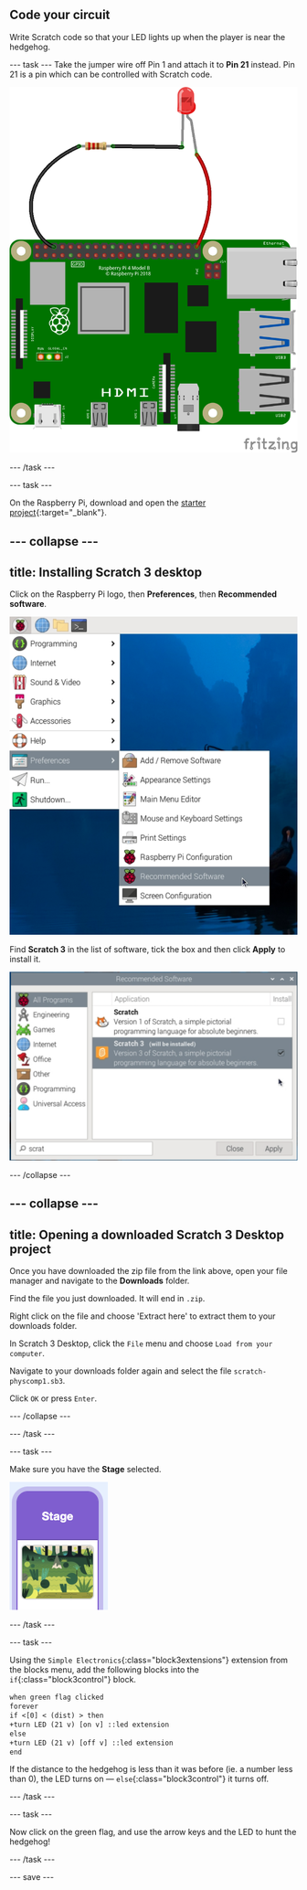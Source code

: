 ## Code your circuit

Write Scratch code so that your LED lights up when the player is near the hedgehog.

--- task ---
Take the jumper wire off Pin 1 and attach it to **Pin 21** instead. Pin 21 is a pin which can be controlled with Scratch code.

![Circuit diagram of a jumper wire with a resistor and LED wired to 3V3 on a Raspberry Pi.](images/Pi_21_Complete.png)

--- /task ---

--- task ---

On the Raspberry Pi, download and open the [starter project](https://rpf.io/p/en/scratch-led-game-get){:target="_blank"}.


--- collapse ---
---
title: Installing Scratch 3 desktop
---

Click on the Raspberry Pi logo, then **Preferences**, then **Recommended software**.

![A Raspberry Pi menu with Preferences and then recommended software highlighted](images/preferences.png)

Find **Scratch 3** in the list of software, tick the box and then click **Apply** to install it.

![The option Scratch 3 is selected](images/scratch3.png)

--- /collapse ---

--- collapse ---
---
title: Opening a downloaded Scratch 3 Desktop project
---

Once you have downloaded the zip file from the link above, open your file manager and navigate to the **Downloads** folder.

Find the file you just downloaded. It will end in `.zip`.

Right click on the file and choose 'Extract here' to extract them to your downloads folder.

In Scratch 3 Desktop, click the `File` menu and choose `Load from your computer`.

Navigate to your downloads folder again and select the file `scratch-physcomp1.sb3`. 

Click `OK` or press `Enter`.


--- /collapse ---

--- /task ---

--- task ---

Make sure you have the **Stage** selected.

![A section of the Scratch interface with a purple header labeled "Stage." Below, there is a small thumbnail image of a scenic forest background featuring trees, grass, and abstract green shapes.](images/choose-stage.png)

--- /task ---

--- task ---

Using the `Simple Electronics`{:class="block3extensions"} extension from the blocks menu, add the following blocks into the `if`{:class="block3control"} block.

```blocks3
when green flag clicked
forever
if <[0] < (dist) > then
+turn LED (21 v) [on v] ::led extension
else
+turn LED (21 v) [off v] ::led extension
end
```

If the distance to the hedgehog is less than it was before (ie. a number less than 0), the LED turns on — `else`{:class="block3control"} it turns off.

--- /task ---

--- task ---

Now click on the green flag, and use the arrow keys and the LED to hunt the hedgehog!

--- /task ---

--- save ---
